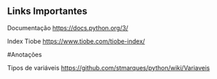 
## Links Importantes

Documentação
https://docs.python.org/3/

Index Tiobe
https://www.tiobe.com/tiobe-index/

#Anotações

Tipos de variáveis
https://github.com/stmarques/python/wiki/Variaveis

